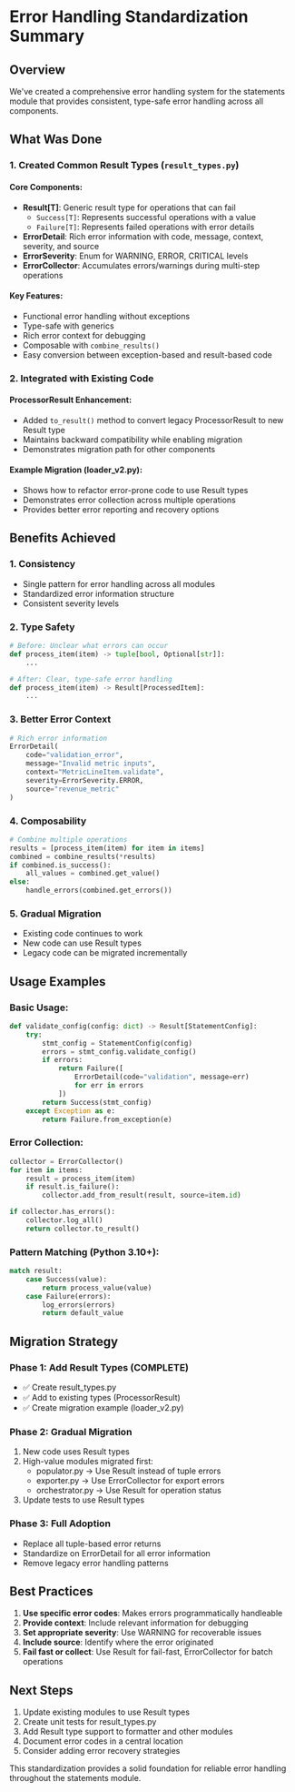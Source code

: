 # Error Handling Standardization Summary

## Overview
We've created a comprehensive error handling system for the statements module that provides consistent, type-safe error handling across all components.

## What Was Done

### 1. Created Common Result Types (`result_types.py`)

#### Core Components:
- **Result[T]**: Generic result type for operations that can fail
  - `Success[T]`: Represents successful operations with a value
  - `Failure[T]`: Represents failed operations with error details
- **ErrorDetail**: Rich error information with code, message, context, severity, and source
- **ErrorSeverity**: Enum for WARNING, ERROR, CRITICAL levels
- **ErrorCollector**: Accumulates errors/warnings during multi-step operations

#### Key Features:
- Functional error handling without exceptions
- Type-safe with generics
- Rich error context for debugging
- Composable with `combine_results()`
- Easy conversion between exception-based and result-based code

### 2. Integrated with Existing Code

#### ProcessorResult Enhancement:
- Added `to_result()` method to convert legacy ProcessorResult to new Result type
- Maintains backward compatibility while enabling migration
- Demonstrates migration path for other components

#### Example Migration (loader_v2.py):
- Shows how to refactor error-prone code to use Result types
- Demonstrates error collection across multiple operations
- Provides better error reporting and recovery options

## Benefits Achieved

### 1. **Consistency**
- Single pattern for error handling across all modules
- Standardized error information structure
- Consistent severity levels

### 2. **Type Safety**
```python
# Before: Unclear what errors can occur
def process_item(item) -> tuple[bool, Optional[str]]:
    ...

# After: Clear, type-safe error handling
def process_item(item) -> Result[ProcessedItem]:
    ...
```

### 3. **Better Error Context**
```python
# Rich error information
ErrorDetail(
    code="validation_error",
    message="Invalid metric inputs",
    context="MetricLineItem.validate",
    severity=ErrorSeverity.ERROR,
    source="revenue_metric"
)
```

### 4. **Composability**
```python
# Combine multiple operations
results = [process_item(item) for item in items]
combined = combine_results(*results)
if combined.is_success():
    all_values = combined.get_value()
else:
    handle_errors(combined.get_errors())
```

### 5. **Gradual Migration**
- Existing code continues to work
- New code can use Result types
- Legacy code can be migrated incrementally

## Usage Examples

### Basic Usage:
```python
def validate_config(config: dict) -> Result[StatementConfig]:
    try:
        stmt_config = StatementConfig(config)
        errors = stmt_config.validate_config()
        if errors:
            return Failure([
                ErrorDetail(code="validation", message=err)
                for err in errors
            ])
        return Success(stmt_config)
    except Exception as e:
        return Failure.from_exception(e)
```

### Error Collection:
```python
collector = ErrorCollector()
for item in items:
    result = process_item(item)
    if result.is_failure():
        collector.add_from_result(result, source=item.id)

if collector.has_errors():
    collector.log_all()
    return collector.to_result()
```

### Pattern Matching (Python 3.10+):
```python
match result:
    case Success(value):
        return process_value(value)
    case Failure(errors):
        log_errors(errors)
        return default_value
```

## Migration Strategy

### Phase 1: Add Result Types (COMPLETE)
- ✅ Create result_types.py
- ✅ Add to existing types (ProcessorResult)
- ✅ Create migration example (loader_v2.py)

### Phase 2: Gradual Migration
1. New code uses Result types
2. High-value modules migrated first:
   - populator.py → Use Result instead of tuple errors
   - exporter.py → Use ErrorCollector for export errors
   - orchestrator.py → Use Result for operation status
3. Update tests to use Result types

### Phase 3: Full Adoption
- Replace all tuple-based error returns
- Standardize on ErrorDetail for all error information
- Remove legacy error handling patterns

## Best Practices

1. **Use specific error codes**: Makes errors programmatically handleable
2. **Provide context**: Include relevant information for debugging
3. **Set appropriate severity**: Use WARNING for recoverable issues
4. **Include source**: Identify where the error originated
5. **Fail fast or collect**: Use Result for fail-fast, ErrorCollector for batch operations

## Next Steps

1. Update existing modules to use Result types
2. Create unit tests for result_types.py
3. Add Result type support to formatter and other modules
4. Document error codes in a central location
5. Consider adding error recovery strategies

This standardization provides a solid foundation for reliable error handling throughout the statements module. 